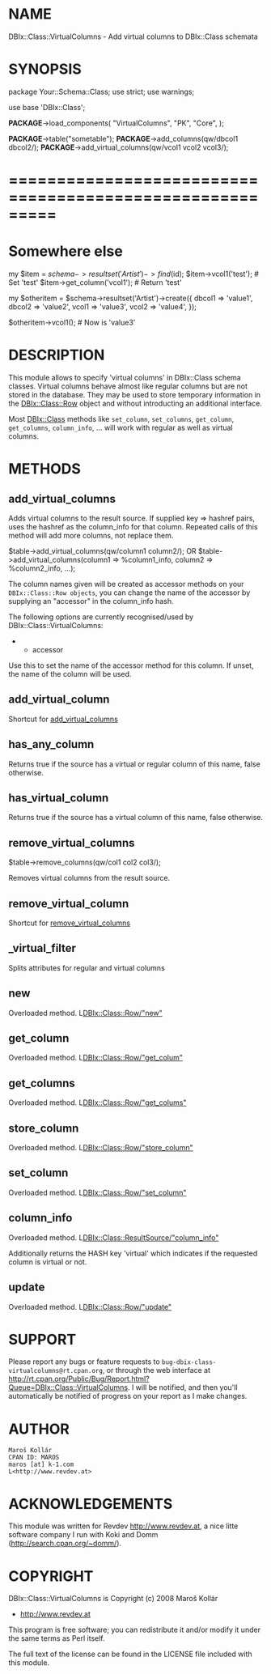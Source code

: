 # NAME

DBIx::Class::VirtualColumns - Add virtual columns to DBIx::Class schemata

# SYNOPSIS

 package Your::Schema::Class;
 use strict;
 use warnings;
 

 use base 'DBIx::Class';
 

 __PACKAGE__->load_components(
   "VirtualColumns",
   "PK",
   "Core",
 );
 

 __PACKAGE__->table("sometable");
 __PACKAGE__->add_columns(qw/dbcol1 dbcol2/);
 __PACKAGE__->add_virtual_columns(qw/vcol1 vcol2 vcol3/);
 

 # =========================================================
 # Somewhere else
 

 my $item = $schema->resultset('Artist')->find($id);
 $item->vcol1('test'); # Set 'test'
 $item->get_column('vcol1'); # Return 'test'
 

 my $otheritem = $schema->resultset('Artist')->create({
     dbcol1 => 'value1',
     dbcol2 => 'value2',
     vcol1  => 'value3',
     vcol2  => 'value4',
 });
 

 $otheritem->vcol1(); # Now is 'value3'

# DESCRIPTION

This module allows to specify 'virtual columns' in DBIx::Class schema
classes. Virtual columns behave almost like regular columns but are not
stored in the database. They may be used to store temporary information in
the [DBIx::Class::Row](http://search.cpan.org/search?mode=module&query=DBIx::Class::Row) object and without introducting an additional
interface.

Most [DBIx::Class](http://search.cpan.org/search?mode=module&query=DBIx::Class) methods like `set_column`, `set_columns`, `get_column`,
`get_columns`, `column_info`, ... will work with regular as well as 
virtual columns.

# METHODS

## add_virtual_columns 

Adds virtual columns to the result source. If supplied key => hashref pairs,
uses the hashref as the column_info for that column. Repeated calls of this 
method will add more columns, not replace them.

 $table->add_virtual_columns(qw/column1 column2/); 
 OR 
 $table->add_virtual_columns(column1 => \%column1_info, column2 => \%column2_info, ...); 

The column names given will be created as accessor methods on your 
`DBIx::Class::Row objects`, you can change the name of the accessor by 
supplying an "accessor" in the column_info hash. 

The following options are currently recognised/used by 
DBIx::Class::VirtualColumns:

- * accessor

Use this to set the name of the accessor method for this column. If unset, 
the name of the column will be used.

## add_virtual_column

Shortcut for [add_virtual_columns](http://search.cpan.org/search?mode=module&query=add_virtual_columns)

## has_any_column

Returns true if the source has a virtual or regular column of this name, 
false otherwise.

## has_virtual_column

Returns true if the source has a virtual column of this name, false otherwise.

## remove_virtual_columns

 $table->remove_columns(qw/col1 col2 col3/);
  

Removes virtual columns from the result source.

## remove_virtual_column

Shortcut for [remove_virtual_columns](http://search.cpan.org/search?mode=module&query=remove_virtual_columns)

## _virtual_filter

Splits attributes for regular and virtual columns

## new

Overloaded method. L<DBIx::Class::Row/"new">

## get_column

Overloaded method. L<DBIx::Class::Row/"get_colum">

## get_columns

Overloaded method. L<DBIx::Class::Row/"get_colums">

## store_column

Overloaded method. L<DBIx::Class::Row/"store_column">

## set_column

Overloaded method. L<DBIx::Class::Row/"set_column">

## column_info

Overloaded method. L<DBIx::Class::ResultSource/"column_info">

Additionally returns the HASH key 'virtual' which indicates if the requested
column is virtual or not.

## update

Overloaded method. L<DBIx::Class::Row/"update">

# SUPPORT

Please report any bugs or feature requests to 
`bug-dbix-class-virtualcolumns@rt.cpan.org`, or through the web interface at
<http://rt.cpan.org/Public/Bug/Report.html?Queue=DBIx::Class::VirtualColumns>.
I will be notified, and then you'll automatically be notified of progress on 
your report as I make changes.

# AUTHOR

    Maroš Kollár
    CPAN ID: MAROS
    maros [at] k-1.com
    L<http://www.revdev.at>

# ACKNOWLEDGEMENTS 

This module was written for Revdev <http://www.revdev.at>, a nice litte
software company I run with Koki and Domm (<http://search.cpan.org/~domm/>).

# COPYRIGHT

DBIx::Class::VirtualColumns is Copyright (c) 2008 Maroš Kollár 
- <http://www.revdev.at>

This program is free software; you can redistribute it and/or modify it under 
the same terms as Perl itself.

The full text of the license can be found in the
LICENSE file included with this module.